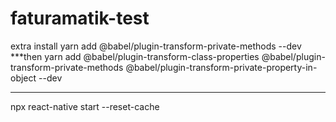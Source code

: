 # faturamatik-test

extra install 
yarn add @babel/plugin-transform-private-methods --dev
***then 
yarn add @babel/plugin-transform-class-properties @babel/plugin-transform-private-methods @babel/plugin-transform-private-property-in-object --dev

***********
npx react-native start --reset-cache


